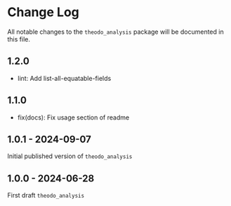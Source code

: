 # Change Log

All notable changes to the `theodo_analysis` package will be documented in this file.

## 1.2.0

- lint: Add list-all-equatable-fields

## 1.1.0

- fix(docs): Fix usage section of readme

## 1.0.1 - 2024-09-07
Initial published version of `theodo_analysis`

## 1.0.0 - 2024-06-28
First draft `theodo_analysis`
